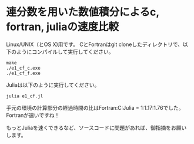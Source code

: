 # 連分数を用いた数値積分によるc, fortran, juliaの速度比較

Linux/UNIX（とOS X)用です。
CとFortranはgit cloneしたディレクトリで、以下のようにコンパイルして実行してください。

	make
	./e1_cf_c.exe
	./e1_cf_f.exe

Juliaは以下のように実行してください。

	julia e1_cf.jl

手元の環境の計算部分の経過時間の比はFortran:C:Julia = 1:1.17:1.76でした。Fortranが速いですね！

もっとJuliaを速くできるなど、ソースコードに問題があれば、御指摘をお願いします。
